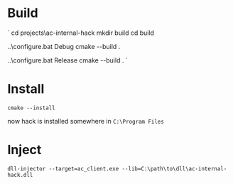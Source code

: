 # Build

`
cd projects\ac-internal-hack
mkdir build
cd build

..\configure.bat Debug
cmake --build .

..\configure.bat Release
cmake --build .
`

# Install
`
cmake --install
`

now hack is installed somewhere in `C:\Program Files`

# Inject
`
dll-injector --target=ac_client.exe --lib=C:\path\to\dll\ac-internal-hack.dll
`
